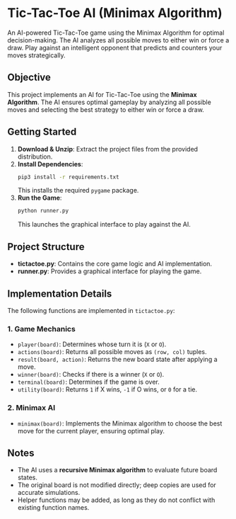 # Tic-Tac-Toe AI (Minimax Algorithm)
An AI-powered Tic-Tac-Toe game using the Minimax Algorithm for optimal decision-making. The AI analyzes all possible moves to either win or force a draw. Play against an intelligent opponent that predicts and counters your moves strategically. 

## Objective
This project implements an AI for Tic-Tac-Toe using the **Minimax Algorithm**. The AI ensures optimal gameplay by analyzing all possible moves and selecting the best strategy to either win or force a draw.

## Getting Started
1. **Download & Unzip**: Extract the project files from the provided distribution.
2. **Install Dependencies**:
   ```bash
   pip3 install -r requirements.txt
   ```
   This installs the required `pygame` package.
3. **Run the Game**:
   ```bash
   python runner.py
   ```
   This launches the graphical interface to play against the AI.

## Project Structure
- **tictactoe.py**: Contains the core game logic and AI implementation.
- **runner.py**: Provides a graphical interface for playing the game.

## Implementation Details
The following functions are implemented in `tictactoe.py`:

### 1. Game Mechanics
- `player(board)`: Determines whose turn it is (`X` or `O`).
- `actions(board)`: Returns all possible moves as `(row, col)` tuples.
- `result(board, action)`: Returns the new board state after applying a move.
- `winner(board)`: Checks if there is a winner (`X` or `O`).
- `terminal(board)`: Determines if the game is over.
- `utility(board)`: Returns `1` if X wins, `-1` if O wins, or `0` for a tie.

### 2. Minimax AI
- `minimax(board)`: Implements the Minimax algorithm to choose the best move for the current player, ensuring optimal play.

## Notes
- The AI uses a **recursive Minimax algorithm** to evaluate future board states.
- The original board is not modified directly; deep copies are used for accurate simulations.
- Helper functions may be added, as long as they do not conflict with existing function names.
